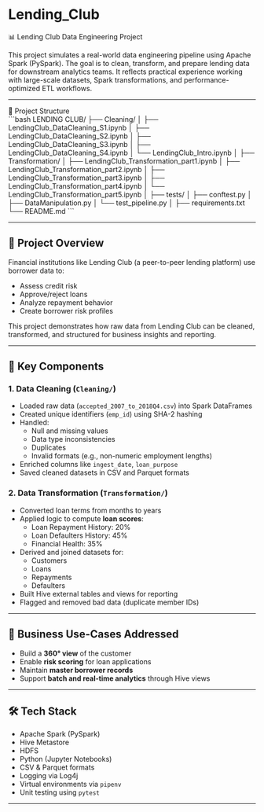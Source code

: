 
# Lending_Club

📊 Lending Club Data Engineering Project

This project simulates a real-world data engineering pipeline using Apache Spark (PySpark). The goal is to clean, transform, and prepare lending data for downstream analytics teams. It reflects practical experience working with large-scale datasets, Spark transformations, and performance-optimized ETL workflows.

---

<summary>📁 Project Structure</summary>
```bash
LENDING CLUB/
├── Cleaning/
│ ├── LendingClub_DataCleaning_S1.ipynb
│ ├── LendingClub_DataCleaning_S2.ipynb
│ ├── LendingClub_DataCleaning_S3.ipynb
│ ├── LendingClub_DataCleaning_S4.ipynb
│ └── LendingClub_Intro.ipynb
│
├── Transformation/
│ ├── LendingClub_Transformation_part1.ipynb
│ ├── LendingClub_Transformation_part2.ipynb
│ ├── LendingClub_Transformation_part3.ipynb
│ ├── LendingClub_Transformation_part4.ipynb
│ └── LendingClub_Transformation_part5.ipynb
│
├── tests/
│ ├── conftest.py
│ ├── DataManipulation.py
│ └── test_pipeline.py
│
├── requirements.txt
└── README.md
```



---

## 🚀 Project Overview

Financial institutions like Lending Club (a peer-to-peer lending platform) use borrower data to:

- Assess credit risk  
- Approve/reject loans  
- Analyze repayment behavior  
- Create borrower risk profiles  

This project demonstrates how raw data from Lending Club can be cleaned, transformed, and structured for business insights and reporting.

---

## 🔧 Key Components

### 1. **Data Cleaning** (`Cleaning/`)

- Loaded raw data (`accepted_2007_to_2018Q4.csv`) into Spark DataFrames  
- Created unique identifiers (`emp_id`) using SHA-2 hashing  
- Handled:
  - Null and missing values  
  - Data type inconsistencies  
  - Duplicates  
  - Invalid formats (e.g., non-numeric employment lengths)  
- Enriched columns like `ingest_date`, `loan_purpose`  
- Saved cleaned datasets in CSV and Parquet formats  

### 2. **Data Transformation** (`Transformation/`)

- Converted loan terms from months to years  
- Applied logic to compute **loan scores**:
  - Loan Repayment History: 20%  
  - Loan Defaulters History: 45%  
  - Financial Health: 35%  
- Derived and joined datasets for:
  - Customers  
  - Loans  
  - Repayments  
  - Defaulters  
- Built Hive external tables and views for reporting  
- Flagged and removed bad data (duplicate member IDs)  

---

## 🧠 Business Use-Cases Addressed

- Build a **360° view** of the customer  
- Enable **risk scoring** for loan applications  
- Maintain **master borrower records**  
- Support **batch and real-time analytics** through Hive views  

---

## 🛠 Tech Stack

- Apache Spark (PySpark)  
- Hive Metastore  
- HDFS  
- Python (Jupyter Notebooks)  
- CSV & Parquet formats  
- Logging via Log4j  
- Virtual environments via `pipenv`  
- Unit testing using `pytest`  

---